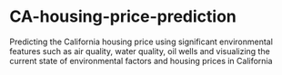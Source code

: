 # CA-housing-price-prediction
Predicting the California housing price using significant environmental features such as air quality, water quality, oil wells and visualizing the current state of environmental factors and housing prices in California
